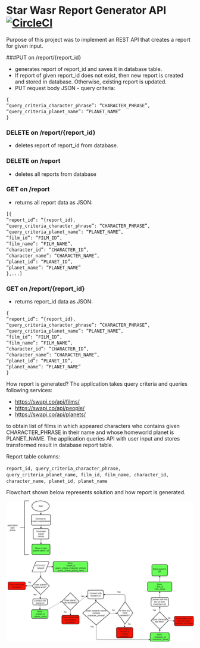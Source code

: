 # Star Wasr Report Generator API [![CircleCI](https://circleci.com/gh/WojciechWeg/Star-Wars-Report-Generator-API.svg?style=svg)](https://circleci.com/gh/WojciechWeg/Star-Wars-Report-Generator-API)

Purpose of this project was to implement an REST API that creates a report 
for given input. 

###PUT on /report/{report_id} 
- generates report of report_id and saves it in database
table.
- If report of given report_id does not exist, then new report is created and
stored in database. Otherwise, existing report is updated.
- PUT request body JSON - query criteria:

```
{
“query_criteria_character_phrase”: “CHARACTER_PHRASE”,
“query_criteria_planet_name”: “PLANET_NAME”
}
```

### DELETE on /report/{report_id}
- deletes report of report_id from database.

### DELETE on /report
 - deletes all reports from database

### GET on /report 
- returns all report data as JSON:

```
[{
“report_id”: “{report_id},
“query_criteria_character_phrase”: “CHARACTER_PHRASE”,
“query_criteria_planet_name”: “PLANET_NAME”,
“film_id”: “FILM_ID”,
“film_name”: “FILM_NAME”,
“character_id”: “CHARACTER_ID”,
“character_name”: “CHARACTER_NAME”,
“planet_id”: “PLANET_ID”,
“planet_name”: “PLANET_NAME”
},...]
```
### GET on /report/{report_id}
 - returns report_id data as JSON:

```
{
“report_id”: “{report_id},
“query_criteria_character_phrase”: “CHARACTER_PHRASE”,
“query_criteria_planet_name”: “PLANET_NAME”,
“film_id”: “FILM_ID”,
“film_name”: “FILM_NAME”,
“character_id”: “CHARACTER_ID”,
“character_name”: “CHARACTER_NAME”,
“planet_id”: “PLANET_ID”,
“planet_name”: “PLANET_NAME”
}
```

How report is generated?
The application takes query criteria and queries following services:
- https://swapi.co/api/films/
- https://swapi.co/api/people/
- https://swapi.co/api/planets/

to obtain list of films in which appeared characters who contains given
CHARACTER_PHRASE in their name and whose homeworld planet is PLANET_NAME.
The application queries API with user input and stores transformed result in database report
table. 

Report table columns:

`report_id, query_criteria_character_phrase,
query_criteria_planet_name, film_id, film_name, character_id,
character_name, planet_id, planet_name`

Flowchart shown below represents solution and how report is generated.

![Flowchart_image](Star_Wars_API_Flow_chart.jpg)
